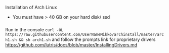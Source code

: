 Installation of Arch Linux
- You must have > 40 GB on your hard disk/ ssd
###
Run in the console 
`curl -OL https://raw.githubusercontent.com/UserNameMikko/archinstall/master/arch1.sh && sh arch1.sh`
and follow the prompts
link for proprietary drivers https://github.com/lutris/docs/blob/master/InstallingDrivers.md
